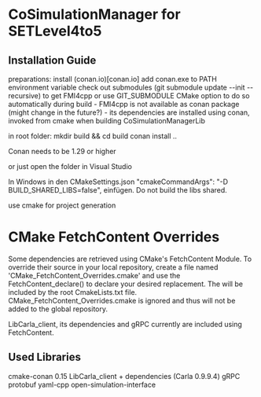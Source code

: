 # CoSimulationManager for SETLevel4to5

## Installation Guide

preparations:
install (conan.io)[conan.io]
add conan.exe to PATH environment variable
check out submodules (git submodule update --init --recursive) to get FMI4cpp or use GIT_SUBMODULE CMake option to do so automatically during build
	- FMI4cpp is not available as conan package (might change in the future?)
	- its dependencies are installed using conan, invoked from cmake when building CoSimulationManagerLib

in root folder:
mkdir build && cd build
conan install ..

Conan needs to be 1.29 or higher

or just open the folder in Visual Studio

In Windows in den CMakeSettings.json "cmakeCommandArgs": "-D BUILD_SHARED_LIBS=false", einfügen.
Do not build the libs shared.

use cmake for project generation

# CMake FetchContent Overrides
Some dependencies are retrieved using CMake's FetchContent Module. To override their source in your local repository, create a file named 'CMake_FetchContent_Overrides.cmake' and use the FetchContent_declare() to declare your desired replacement. The will be included by the root CmakeLists.txt file. CMake_FetchContent_Overrides.cmake is ignored and thus will not be added to the global repository. 

LibCarla_client, its dependencies and gRPC currently are included using FetchContent.

## Used Libraries

cmake-conan 0.15
LibCarla_client + dependencies (Carla 0.9.9.4)
gRPC
protobuf
yaml-cpp
open-simulation-interface
